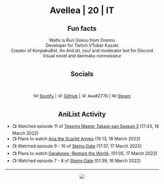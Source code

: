 <h1 align="center">
Avellea | 20 | IT
</h1>



<h2 align="center">
Fun facts
</h2>

<p align="center">
Waifu is Ruri Gokou from Oreimo<br>
Developer for Twitch VTuber Kazuki<br>
Creator of KonpakuBot. An AniList, osu! and moderator bot for Discord<br>
Visual novel and danmaku connoisseur
</p>

<h1>
<h2 align="center">Socials</h2>
<br>
<p align="center">
<img src="https://open.scdn.co/cdn/images/favicon.5cb2bd30.ico" alt="spotify logo" width="16"> <a href="https://open.spotify.com/user/2r8tkjt7qlh7uo7k06z43t63a">Spotify</a> | <img src="https://github.com/fluidicon.png" alt="github logo" width="16"> <a href="https://github.com/Avellea">GitHub</a> | <img src="https://i.imgur.com/ywxedYu.png" alt="github logo" width="16"> Ave#2776 | <img src="https://store.steampowered.com/favicon.ico" alt="spotify logo" width="16"> <a href="https://steamcommunity.com/id/Avellea/">Steam</a>
</p>
<h1>

<h2 align="center">AniList Activity</h2>

<!-- ANILIST_ACTIVITY:start -->

-   📺 Watched episode 11 of [Teasing Master Takagi-san Season 3](https://anilist.co/anime/138424) (17:43, 18 March 2022)
-   📺 Plans to watch [Aria the Scarlet Ammo](https://anilist.co/anime/8630) (15:13, 18 March 2022)
-   📺 Watched episode 9 - 10 of [Steins;Gate](https://anilist.co/anime/9253) (17:37, 17 March 2022)
-   📺 Plans to watch [Garakowa -Restore the World-](https://anilist.co/anime/21042) (01:05, 17 March 2022)
-   📺 Watched episode 7 - 8 of [Steins;Gate](https://anilist.co/anime/9253) (01:39, 16 March 2022)

<!-- ANILIST_ACTIVITY:end -->


---



<p align="center">
<img src="https://i.pinimg.com/originals/5f/95/04/5f9504eb5a7d27ec7a6121b9e9aa48b3.gif">
<p>

